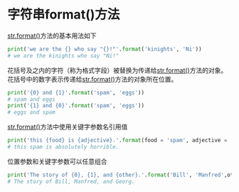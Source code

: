 # 字符串format()方法

[str.format()](https://docs.python.org/zh-cn/3/library/stdtypes.html#str.format)方法的基本用法如下

```python
print('we are the {} who say "{}!"'.format('kinights', 'Ni'))
# we are the kinights who say "Ni!"
```

花括号及之内的字符（称为格式字段）被替换为传递给[str.format()](https://docs.python.org/zh-cn/3/library/stdtypes.html#str.format)方法的对象。花括号中的数字表示传递给[str.format()](https://docs.python.org/zh-cn/3/library/stdtypes.html#str.format)方法的对象所在位置。

```python
print('{0} and {1}'.format('spam', 'eggs'))
# spam and eggs
print('{1} and {0}'.format('spam', 'eggs'))
# eggs and spam
```

[str.format()](https://docs.python.org/zh-cn/3/library/stdtypes.html#str.format)方法中使用关键字参数名引用值

```python
print('this {food} is {adjective}.'.format(food = 'spam', adjective = 'absolutely horrible'))
# this spam is absolutely horrible.
```

位置参数和关键字参数可以任意组合

```python
print('The story of {0}, {1}, and {other}.'.format('Bill', 'Manfred',other='Georg'))
# The story of Bill, Manfred, and Georg.
```

